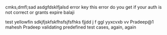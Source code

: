
cmks,dmfl;sad
asdgfdsklfjalsd
error key
this error do you get if your auth is not correct or grants expire balaji

test yellowfin
sdkjfjskfskfhsfsjfsfhks
fjjdd
j
f
ggl
yyxcvxb
vv
Pradeep@1
mahesh
Pradeep validating predefined test cases, again, again
